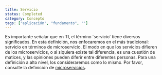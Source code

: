 ```yaml
---
title: Servicio
status: Completed
category: Concepto
tags: ["aplicación", "fundamento", ""]
---
```


Es importante señalar que en TI, el término 'servicio' tiene diversos significados.
En esta definición, nos enfocaremos en el más tradicional: servicio en términos de microservicio.
El modo en que los servicios difieren de los microservicios, o si siquiera existe tal diferencia, es una cuestión de matices, y las opiniones pueden diferir entre diferentes personas.
Para una definición a alto nivel, los consideraremos como lo mismo.
Por favor, consulte la definición de [microservicios](/es/microservices-architecture/).
